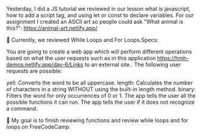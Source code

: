 Yesterday, I did a JS tutorial we reviewed in our lesson what is javascript, how to add a script tag, and using let or const to declare variables. For our assignment I created an ASCII art so people could ask "What animal is this?": https://animal-art.netlify.app/

📖 Currently, we reviewed While Loops and For Loops.Specs:

You are going to create a web app which will perform different operations based on what the user requests such as in this application https://hmh-demos.netlify.app/day-6/Links to an external site.. The following user requests are possible:

yell: Converts the word to be all uppercase.
length: Calculates the number of characters in a string WITHOUT using the built-in length method.
binary: Filters the word for only occurrences of 0 or 1.
The app tells the user all the possible functions it can run.
The app tells the user if it does not recognize a command.
[
](https://loops-hack-my-head.netlify.app/)

🎯 My goal is to finish reviewing functions and review while loops and for loops on FreeCodeCamp.
